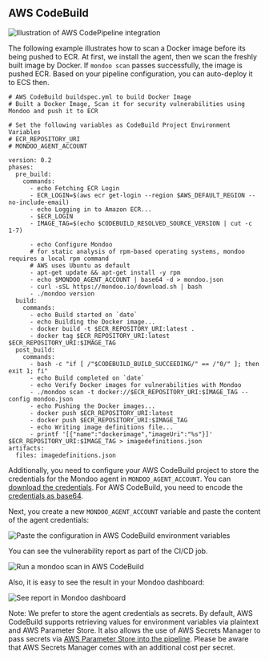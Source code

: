 ## AWS CodeBuild

![Illustration of AWS CodePipeline integration](./assets/integration-aws-codepipeline.png)

The following example illustrates how to scan a Docker image before its being pushed to ECR. At first, we install the agent, then we scan the freshly built image by Docker. If `mondoo scan` passes successfully, the image is pushed ECR. Based on your pipeline configuration, you can auto-deploy it to ECS then.

```
# AWS CodeBuild buildspec.yml to build Docker Image
# Built a Docker Image, Scan it for security vulnerabilities using Mondoo and push it to ECR

# Set the following variables as CodeBuild Project Environment Variables
# ECR_REPOSITORY_URI
# MONDOO_AGENT_ACCOUNT

version: 0.2
phases:
  pre_build:
    commands:
      - echo Fetching ECR Login
      - ECR_LOGIN=$(aws ecr get-login --region $AWS_DEFAULT_REGION --no-include-email)
      - echo Logging in to Amazon ECR...
      - $ECR_LOGIN
      - IMAGE_TAG=$(echo $CODEBUILD_RESOLVED_SOURCE_VERSION | cut -c 1-7)

      - echo Configure Mondoo
      # for static analysis of rpm-based operating systems, mondoo requires a local rpm command
      # AWS uses Ubuntu as default
      - apt-get update && apt-get install -y rpm
      - echo $MONDOO_AGENT_ACCOUNT | base64 -d > mondoo.json
      - curl -sSL https://mondoo.io/download.sh | bash
      - ./mondoo version
  build:
    commands:
      - echo Build started on `date`
      - echo Building the Docker image...
      - docker build -t $ECR_REPOSITORY_URI:latest .
      - docker tag $ECR_REPOSITORY_URI:latest $ECR_REPOSITORY_URI:$IMAGE_TAG
  post_build:
    commands:
      - bash -c "if [ /"$CODEBUILD_BUILD_SUCCEEDING/" == /"0/" ]; then exit 1; fi"
      - echo Build completed on `date`
      - echo Verify Docker images for vulnerabilities with Mondoo
      - ./mondoo scan -t docker://$ECR_REPOSITORY_URI:$IMAGE_TAG --config mondoo.json
      - echo Pushing the Docker images...
      - docker push $ECR_REPOSITORY_URI:latest
      - docker push $ECR_REPOSITORY_URI:$IMAGE_TAG
      - echo Writing image definitions file...
      - printf '[{"name":"dockerimage","imageUri":"%s"}]' $ECR_REPOSITORY_URI:$IMAGE_TAG > imagedefinitions.json
artifacts:
  files: imagedefinitions.json
```

Additionally, you need to configure your AWS CodeBuild project to store the credentials for the Mondoo agent in `MONDOO_AGENT_ACCOUNT`. You can [download the credentials](../../agent/installation/registration). For AWS CodeBuild, you need to encode the [credentials as base64](#store-mondoo-credentials).

Next, you create a new `MONDOO_AGENT_ACCOUNT` variable and paste the content of the agent credentials:

![Paste the configuration in AWS CodeBuild environment variables](./assets/mondoo-cicd-awscodebuild-setup.png)

You can see the vulnerability report as part of the CI/CD job.

![Run a mondoo scan in AWS CodeBuild](../assets/mondoo-cicd-awscodebuild-result-text.png)

Also, it is easy to see the result in your Mondoo dashboard:

![See report in Mondoo dashboard](./assets/mondoo-cicd-awscodebuild-result-dashboard.png)

Note: We prefer to store the agent credentials as secrets. By default, AWS CodeBuild supports retrieving values for environment variables via plaintext and AWS Parameter Store. It also allows  the use of AWS Secrets Manager to pass secrets via [AWS Parameter Store into the pipeline](https://docs.aws.amazon.com/systems-manager/latest/userguide/integration-ps-secretsmanager.html). Please be aware that AWS Secrets Manager comes with  an additional cost per secret.